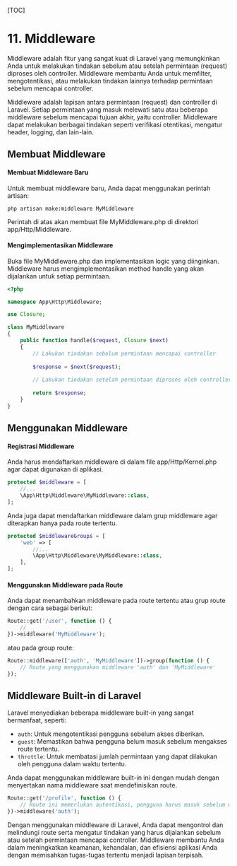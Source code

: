 [TOC]

# <b>11.</b> Middleware

Middleware adalah fitur yang sangat kuat di Laravel yang memungkinkan Anda untuk melakukan tindakan sebelum atau setelah permintaan (request) diproses oleh controller. Middleware membantu Anda untuk memfilter, mengotentikasi, atau melakukan tindakan lainnya terhadap permintaan sebelum mencapai controller. 

Middleware adalah lapisan antara permintaan (request) dan controller di Laravel. Setiap permintaan yang masuk melewati satu atau beberapa middleware sebelum mencapai tujuan akhir, yaitu controller. Middleware dapat melakukan berbagai tindakan seperti verifikasi otentikasi, mengatur header, logging, dan lain-lain.

## Membuat Middleware
#### Membuat Middleware Baru
Untuk membuat middleware baru, Anda dapat menggunakan perintah artisan:
```
php artisan make:middleware MyMiddleware
```

Perintah di atas akan membuat file MyMiddleware.php di direktori app/Http/Middleware.

#### Mengimplementasikan Middleware
Buka file MyMiddleware.php dan implementasikan logic yang diinginkan. Middleware harus mengimplementasikan method handle yang akan dijalankan untuk setiap permintaan.
```php
<?php

namespace App\Http\Middleware;

use Closure;

class MyMiddleware
{
    public function handle($request, Closure $next)
    {
        // Lakukan tindakan sebelum permintaan mencapai controller
        
        $response = $next($request);
        
        // Lakukan tindakan setelah permintaan diproses oleh controller
        
        return $response;
    }
}
```

## Menggunakan Middleware
#### Registrasi Middleware
Anda harus mendaftarkan middleware di dalam file app/Http/Kernel.php agar dapat digunakan di aplikasi.
```php
protected $middleware = [
    //...
    \App\Http\Middleware\MyMiddleware::class,
];
```

Anda juga dapat mendaftarkan middleware dalam grup middleware agar diterapkan hanya pada route tertentu.

```php
protected $middlewareGroups = [
    'web' => [
        //...
        \App\Http\Middleware\MyMiddleware::class,
    ],
];
```

#### Menggunakan Middleware pada Route
Anda dapat menambahkan middleware pada route tertentu atau grup route dengan cara sebagai berikut:

```php
Route::get('/user', function () {
    //
})->middleware('MyMiddleware');
```

atau pada group route:
```php
Route::middleware(['auth', 'MyMiddleware'])->group(function () {
    // Route yang menggunakan middleware 'auth' dan 'MyMiddleware'
});
```

## Middleware Built-in di Laravel
Laravel menyediakan beberapa middleware built-in yang sangat bermanfaat, seperti:

- `auth`: Untuk mengotentikasi pengguna sebelum akses diberikan.
- `guest`: Memastikan bahwa pengguna belum masuk sebelum mengakses route tertentu.
- `throttle`: Untuk membatasi jumlah permintaan yang dapat dilakukan oleh pengguna dalam waktu tertentu.

Anda dapat menggunakan middleware built-in ini dengan mudah dengan menyertakan nama middleware saat mendefinisikan route.

```php
Route::get('/profile', function () {
    // Route ini memerlukan autentikasi, pengguna harus masuk sebelum mengakses halaman profil
})->middleware('auth');
```

Dengan menggunakan middleware di Laravel, Anda dapat mengontrol dan melindungi route serta mengatur tindakan yang harus dijalankan sebelum atau setelah permintaan mencapai controller. Middleware membantu Anda dalam meningkatkan keamanan, kehandalan, dan efisiensi aplikasi Anda dengan memisahkan tugas-tugas tertentu menjadi lapisan terpisah.
